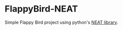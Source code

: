# FlappyBird-NEAT

Simple Flappy Bird project using python's [NEAT library](https://neat-python.readthedocs.io/en/latest/index.html).

